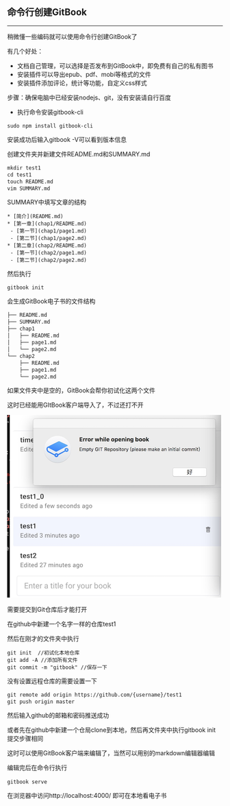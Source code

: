 ## 命令行创建GitBook

---

稍微懂一些编码就可以使用命令行创建GitBook了

有几个好处：

* 文档自己管理，可以选择是否发布到GitBook中，即免费有自己的私有图书
* 安装插件可以导出epub、pdf、mobi等格式的文件
* 安装插件添加评论，统计等功能，自定义css样式

步骤：确保电脑中已经安装nodejs、git，没有安装请自行百度

* 执行命令安装gitbook-cli

```
sudo npm install gitbook-cli
```

安装成功后输入gitbook -V可以看到版本信息

创建文件夹并新建文件README.md和SUMMARY.md

```
mkdir test1
cd test1  
touch README.md  
vim SUMMARY.md
```

SUMMARY中填写文章的结构

```
* [简介](README.md)
* [第一章](chap1/README.md)
 - [第一节](chap1/page1.md)
 - [第二节](chap1/page2.md)
* [第二章](chap2/README.md)
 - [第一节](chap2/page1.md)
 - [第二节](chap2/page2.md)
```

然后执行

```
gitbook init
```

会生成GitBook电子书的文件结构

```
├── README.md
├── SUMMARY.md
├── chap1
│   ├── README.md
│   ├── page1.md
│   └── page2.md
└── chap2
    ├── README.md
    ├── page1.md
    └── page2.md
```

如果文件夹中是空的，GitBook会帮你初试化这两个文件

这时已经能用GItBook客户端导入了，不过还打不开

![](/assets/image2.png)

需要提交到Git仓库后才能打开

在github中新建一个名字一样的仓库test1

然后在刚才的文件夹中执行

```
git init  //初试化本地仓库
git add -A //添加所有文件
git commit -m "gitbook" //保存一下
```

没有设置远程仓库的需要设置一下

```
git remote add origin https://github.com/{username}/test1
git push origin master
```

然后输入github的邮箱和密码推送成功

或者先在github中新建一个仓局clone到本地，然后再文件夹中执行gitbook init 提交步骤相同

这时可以使用GitBook客户端来编辑了，当然可以用别的markdown编辑器编辑

编辑完后在命令行执行 

`gitbook serve`

在浏览器中访问http://localhost:4000/ 即可在本地看电子书

